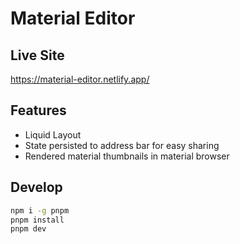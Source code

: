 # Material Editor

## Live Site

https://material-editor.netlify.app/

## Features

- Liquid Layout
- State persisted to address bar for easy sharing
- Rendered material thumbnails in material browser

## Develop

```sh
npm i -g pnpm
pnpm install
pnpm dev
```
